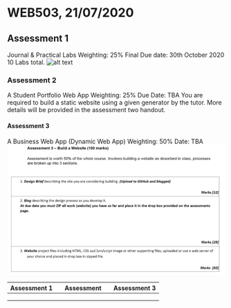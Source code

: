 # WEB503, 21/07/2020

## Assessment 1
Journal & Practical Labs
Weighting: 25%
Final Due date: 30th October 2020
10 Labs total.
![alt text](assess_1.png)

### Assessment 2
A Student Portfolio Web App
Weighting: 25%
Due Date: TBA
You are required to build a static website using a given generator by the tutor. More details will be provided in the assessment two handout.

#### Assessment 3
A Business Web App (Dynamic Web App)
Weighting: 50%
Date: TBA
![alt text](assess3.png)

|Assessment 1|   |Assessment |   |Assessment 3|
|---|---|---|---|---|
|   |   |   |   |   |
|   |   |   |   |   |
|   |   |   |   |   |
